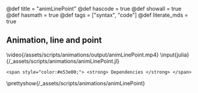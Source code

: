 @def title = "animLinePoint"
@def hascode = true
@def showall = true
@def hasmath = true
@def tags = ["syntax", "code"]
@def literate_mds = true

## Animation, line and point

\video{/assets/scripts/animations/output/animLinePoint.mp4}
\input{julia}{/_assets/scripts/animations/animLinePoint.jl}

~~~
<span style="color:#e53e00;"> <strong> Dependencies </strong> </span>
~~~

\prettyshow{/_assets/scripts/animations/animLinePoint}
